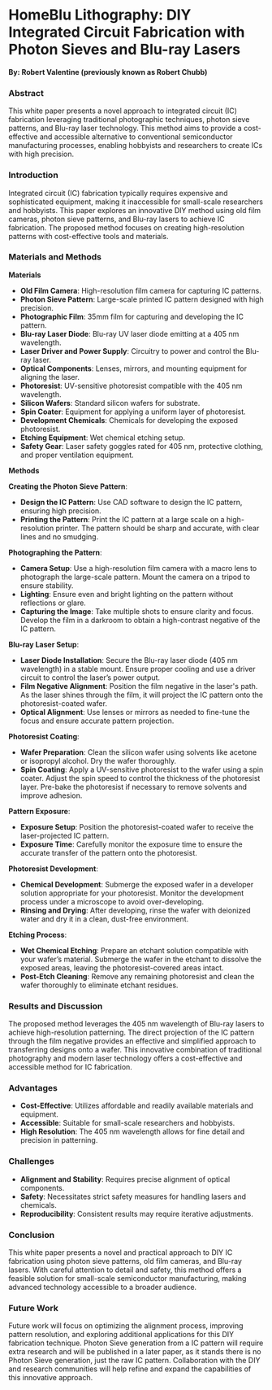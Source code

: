 # **HomeBlu Lithography: DIY Integrated Circuit Fabrication with Photon Sieves and Blu-ray Lasers**

**By: Robert Valentine (previously known as Robert Chubb)**

### **Abstract**
This white paper presents a novel approach to integrated circuit (IC) fabrication leveraging traditional photographic techniques, photon sieve patterns, and Blu-ray laser technology. This method aims to provide a cost-effective and accessible alternative to conventional semiconductor manufacturing processes, enabling hobbyists and researchers to create ICs with high precision.

### **Introduction**
Integrated circuit (IC) fabrication typically requires expensive and sophisticated equipment, making it inaccessible for small-scale researchers and hobbyists. This paper explores an innovative DIY method using old film cameras, photon sieve patterns, and Blu-ray lasers to achieve IC fabrication. The proposed method focuses on creating high-resolution patterns with cost-effective tools and materials.

### **Materials and Methods**
**Materials**

- **Old Film Camera**: High-resolution film camera for capturing IC patterns.
- **Photon Sieve Pattern**: Large-scale printed IC pattern designed with high precision.
- **Photographic Film**: 35mm film for capturing and developing the IC pattern.
- **Blu-ray Laser Diode**: Blu-ray UV laser diode emitting at a 405 nm wavelength.
- **Laser Driver and Power Supply**: Circuitry to power and control the Blu-ray laser.
- **Optical Components**: Lenses, mirrors, and mounting equipment for aligning the laser.
- **Photoresist**: UV-sensitive photoresist compatible with the 405 nm wavelength.
- **Silicon Wafers**: Standard silicon wafers for substrate.
- **Spin Coater**: Equipment for applying a uniform layer of photoresist.
- **Development Chemicals**: Chemicals for developing the exposed photoresist.
- **Etching Equipment**: Wet chemical etching setup.
- **Safety Gear**: Laser safety goggles rated for 405 nm, protective clothing, and proper ventilation equipment.

**Methods**

**Creating the Photon Sieve Pattern**:
- **Design the IC Pattern**: Use CAD software to design the IC pattern, ensuring high precision.
- **Printing the Pattern**: Print the IC pattern at a large scale on a high-resolution printer. The pattern should be sharp and accurate, with clear lines and no smudging.

**Photographing the Pattern**:
- **Camera Setup**: Use a high-resolution film camera with a macro lens to photograph the large-scale pattern. Mount the camera on a tripod to ensure stability.
- **Lighting**: Ensure even and bright lighting on the pattern without reflections or glare.
- **Capturing the Image**: Take multiple shots to ensure clarity and focus. Develop the film in a darkroom to obtain a high-contrast negative of the IC pattern.

**Blu-ray Laser Setup**:
- **Laser Diode Installation**: Secure the Blu-ray laser diode (405 nm wavelength) in a stable mount. Ensure proper cooling and use a driver circuit to control the laser’s power output.
- **Film Negative Alignment**: Position the film negative in the laser's path. As the laser shines through the film, it will project the IC pattern onto the photoresist-coated wafer.
- **Optical Alignment**: Use lenses or mirrors as needed to fine-tune the focus and ensure accurate pattern projection.

**Photoresist Coating**:
- **Wafer Preparation**: Clean the silicon wafer using solvents like acetone or isopropyl alcohol. Dry the wafer thoroughly.
- **Spin Coating**: Apply a UV-sensitive photoresist to the wafer using a spin coater. Adjust the spin speed to control the thickness of the photoresist layer. Pre-bake the photoresist if necessary to remove solvents and improve adhesion.

**Pattern Exposure**:
- **Exposure Setup**: Position the photoresist-coated wafer to receive the laser-projected IC pattern.
- **Exposure Time**: Carefully monitor the exposure time to ensure the accurate transfer of the pattern onto the photoresist.

**Photoresist Development**:
- **Chemical Development**: Submerge the exposed wafer in a developer solution appropriate for your photoresist. Monitor the development process under a microscope to avoid over-developing.
- **Rinsing and Drying**: After developing, rinse the wafer with deionized water and dry it in a clean, dust-free environment.

**Etching Process**:
- **Wet Chemical Etching**: Prepare an etchant solution compatible with your wafer’s material. Submerge the wafer in the etchant to dissolve the exposed areas, leaving the photoresist-covered areas intact.
- **Post-Etch Cleaning**: Remove any remaining photoresist and clean the wafer thoroughly to eliminate etchant residues.

### **Results and Discussion**
The proposed method leverages the 405 nm wavelength of Blu-ray lasers to achieve high-resolution patterning. The direct projection of the IC pattern through the film negative provides an effective and simplified approach to transferring designs onto a wafer. This innovative combination of traditional photography and modern laser technology offers a cost-effective and accessible method for IC fabrication.

### **Advantages**
- **Cost-Effective**: Utilizes affordable and readily available materials and equipment.
- **Accessible**: Suitable for small-scale researchers and hobbyists.
- **High Resolution**: The 405 nm wavelength allows for fine detail and precision in patterning.

### **Challenges**
- **Alignment and Stability**: Requires precise alignment of optical components.
- **Safety**: Necessitates strict safety measures for handling lasers and chemicals.
- **Reproducibility**: Consistent results may require iterative adjustments.

### **Conclusion**
This white paper presents a novel and practical approach to DIY IC fabrication using photon sieve patterns, old film cameras, and Blu-ray lasers. With careful attention to detail and safety, this method offers a feasible solution for small-scale semiconductor manufacturing, making advanced technology accessible to a broader audience.

### **Future Work**
Future work will focus on optimizing the alignment process, improving pattern resolution, and exploring additional applications for this DIY fabrication technique. Photon Sieve generation from a IC pattern will require extra research and will be published in a later paper, as it stands there is no Photon Sieve generation, just the raw IC pattern. Collaboration with the DIY and research communities will help refine and expand the capabilities of this innovative approach.
